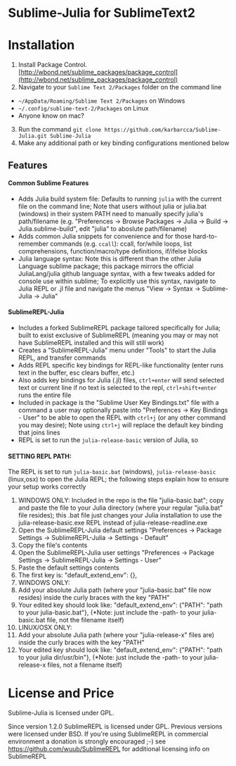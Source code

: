 Sublime-Julia for SublimeText2
============================

Installation
============

1. Install Package Control. [http://wbond.net/sublime_packages/package_control](http://wbond.net/sublime_packages/package_control)
2. Navigate to your `Sublime Text 2/Packages` folder on the command line
  * `~/AppData/Roaming/Sublime Text 2/Packages` on Windows
  * `~/.config/sublime-text-2/Packages` on Linux
  * Anyone know on mac?
3. Run the command `git clone https://github.com/karbarcca/Sublime-Julia.git Sublime-Julia`
4. Make any additional path or key binding configurations mentioned below

Features
--------

#### Common Sublime Features
 * Adds Julia build system file: Defaults to running `julia` with the current file on the command line; Note that users without julia or julia.bat (windows) in their system PATH need to manually specify julia's path/filename (e.g. "Preferences -> Browse Packages -> Julia -> Build -> Julia.sublime-build", edit "julia" to aboslute path/filename)
 * Adds common Julia snippets for convenience and for those hard-to-remember commands (e.g. `ccall`): ccall, for/while loops, list comprehensions, function/macro/type definitions, if/ifelse blocks
 * Julia language syntax: Note this is different than the other Julia Language sublime package; this package mirrors the official JuliaLang/julia github language syntax, with a few tweaks added for console use within sublime; To explicitly use this syntax, navigate to Julia REPL or .jl file and navigate the menus "View -> Syntax -> Sublime-Julia -> Julia"

#### SublimeREPL-Julia
 * Includes a forked SublimeREPL package tailored specifically for Julia; built to exist exclusive of SublimeREPL (meaning you may or may not have SublimeREPL installed and this will still work)
 * Creates a "SublimeREPL-Julia" menu under "Tools" to start the Julia REPL, and transfer commands
 * Adds REPL specific key bindings for REPL-like functionality (enter runs text in the buffer, esc clears buffer, etc.)
 * Also adds key bindings for Julia (.jl) files, `ctrl+enter` will send selected text or current line if no text is selected to the repl, `ctrl+shift+enter` runs the entire file
 * Included in package is the "Sublime User Key Bindings.txt" file with a command a user may optionally paste into "Preferences -> Key Bindings - User" to be able to open the REPL with `ctrl+j` (or any other command you may desire); Note using `ctrl+j` will replace the default key binding that joins lines
 * REPL is set to run the `julia-release-basic` version of Julia, so

#### SETTING REPL PATH: 
 The REPL is set to run `julia-basic.bat` (windows), `julia-release-basic` (linux,osx)  to open the Julia REPL; the following steps explain how to ensure your setup works correctly
 1. WINDOWS ONLY: Included in the repo is the file "julia-basic.bat"; copy and paste the file to your Julia directory (where your regular "julia.bat" file resides); this .bat file just changes your Julia installation to use the julia-release-basic.exe REPL instead of julia-release-readline.exe
 2. Open the SublimeREPL-Julia default settings "Preferences -> Package Settings -> SublimeREPL-Julia -> Settings - Default"
 3. Copy the file's contents
 4. Open the SublimeREPL-Julia user settings "Preferences -> Package Settings -> SublimeREPL-Julia -> Settings - User"
 5. Paste the default settings contents
 6. The first key is:  "default_extend_env": {},
 7. WINDOWS ONLY:
   1. Add your absolute Julia path (where your "julia-basic.bat" file now resides) inside the curly braces with the key "PATH"
   2. Your edited key should look like: "default_extend_env": {"PATH": "path to your julia-basic.bat"}, (*Note: just include the -path- to your julia-basic.bat file, not the filename itself)
 8. LINUX/OSX ONLY:
   1. Add your absolute Julia path (where your "julia-release-x" files are) inside the curly braces with the key "PATH"
   2. Your edited key should look like: "default_extend_env": {"PATH": "path to your julia dir/usr/bin"}, (*Note: just include the -path- to your julia-release-x files, not a filename itself)


License and Price
=================

Sublime-Julia is licensed under GPL.

Since version 1.2.0 SublimeREPL is licensed under GPL. Previous versions were licensed under BSD.
If you're using SublimeREPL in commercial environment a donation is strongly encouraged ;-)
see https://github.com/wuub/SublimeREPL for additional licensing info on SublimeREPL
